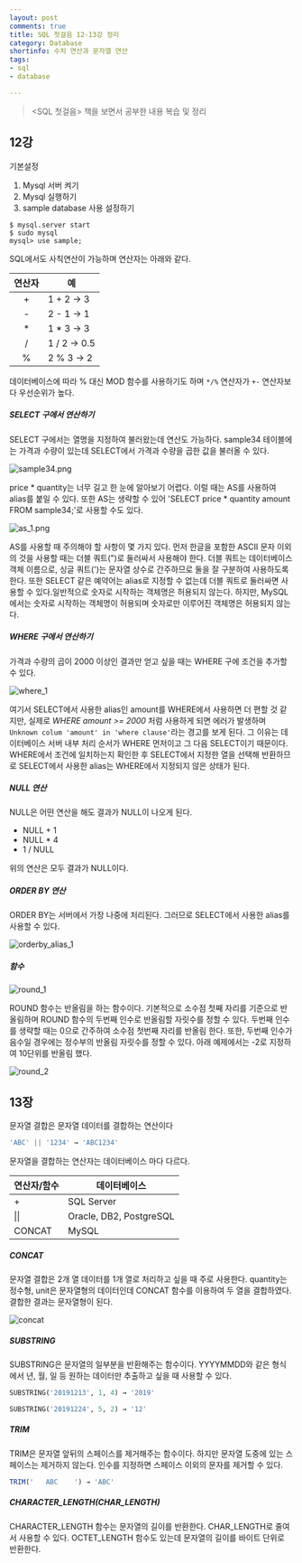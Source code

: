 ```yaml
---
layout: post
comments: true
title: SQL 첫걸음 12-13강 정리
category: Database
shortinfo: 수치 연산과 문자열 연산
tags:
- sql
- database

---
```




> <SQL 첫걸음> 책을 보면서 공부한 내용 복습 및 정리



## 12강

기본설정

1. Mysql 서버 켜기
2. Mysql 실행하기
3. sample database 사용 설정하기

```shell
$ mysql.server start
$ sudo mysql
mysql> use sample;
```



SQL에서도 사칙연산이 가능하며 연산자는 아래와 같다.

| 연산자 | 예          |
| :----: | ----------- |
|   +    | 1 + 2 → 3   |
|   -    | 2 - 1 → 1   |
|   *    | 1 * 3 → 3   |
|   /    | 1 / 2 → 0.5 |
|   %    | 2 % 3 → 2   |

데이터베이스에 따라 % 대신 MOD 함수를 사용하기도 하며  `*/%` 연산자가 `+-` 연산자보다 우선순위가 높다. 

##### SELECT 구에서 연산하기

SELECT 구에서는 열명을 지정하여 불러왔는데 연산도 가능하다. sample34 테이블에는 가격과 수량이 있는데 SELECT에서 가격과 수량을 곱한 값을 불러올 수 있다.

![sample34.png]({{site.baseurl}}/public/img/database/sample34.png)

price * quantity는 너무 길고 한 눈에 알아보기 어렵다. 이럴 때는 AS를 사용하여 alias를 붙일 수 있다. 또한 AS는 생략할 수 있어 'SELECT price * quantity amount FROM sample34;'로 사용할 수도 있다.

![as_1.png]({{site.baseurl}}/public/img/database/as_1.png)

AS를 사용할 때 주의해야 할 사항이 몇 가지 있다. 먼저 한글을 포함한 ASCII 문자 이외의 것을 사용할 때는 더블 쿼트(")로 둘러싸서 사용해야 한다. 더블 쿼트는 데이터베이스 객체 이름으로, 싱글 쿼트(')는 문자열 상수로 간주하므로 둘을 잘 구분하여 사용하도록 한다. 또한 SELECT 같은 예약어는 alias로 지정할 수 없는데 더블 쿼트로 둘러싸면 사용할 수 있다.일반적으로 숫자로 시작하는 객체명은 허용되지 않는다. 하지만, MySQL에서는 숫자로 시작하는 객체명이 허용되며 숫자로만 이루어진 객체명은 허용되지 않는다.

##### WHERE 구에서 연산하기

가격과 수량의 곱이 2000 이상인 결과만 얻고 싶을 때는 WHERE 구에 조건을 추가할 수 있다.

![where_1]({{site.baseurl}}/public/img/database/where_1.png)

여기서 SELECT에서 사용한 alias인 amount를 WHERE에서 사용하면 더 편할 것 같지만, 실제로 *WHERE amount >= 2000* 처럼 사용하게 되면 에러가 발생하며 `Unknown colum 'amount' in 'where clause'`라는 경고를 보게 된다. 그 이유는 데이터베이스 서버 내부 처리 순서가 WHERE 먼저이고 그 다음 SELECT이기 때문이다. WHERE에서 조건에 일치하는지 확인한 후 SELECT에서 지정한 열을 선택해 반환하므로 SELECT에서 사용한 alias는 WHERE에서 지정되지 않은 상태가 된다.

##### NULL 연산

NULL은 어떤 연산을 해도 결과가 NULL이 나오게 된다.

- NULL + 1
- NULL * 4
- 1 / NULL

위의 연산은 모두 결과가 NULL이다.

##### ORDER BY 연산

ORDER BY는 서버에서 가장 나중에 처리된다. 그러므로 SELECT에서 사용한 alias를 사용할 수 있다.

![orderby_alias_1]({{site.baseurl}}/public/img/database/orderby_alias_1.png)

##### 함수

![round_1]({{site.baseurl}}/public/img/database/round_1.png)

ROUND 함수는 반올림을 하는 함수이다. 기본적으로 소수점 첫째 자리를 기준으로 반올림하며 ROUND 함수의 두번째 인수로 반올림할 자릿수를 정할 수 있다. 두번째 인수를 생략할 때는 0으로 간주하여 소수점 첫번째 자리를 반올림 한다. 또한, 두번째 인수가 음수일 경우에는 정수부의 반올림 자릿수를 정할 수 있다. 아래 예제에서는 -2로 지정하여 10단위를 반올림 했다.

![round_2]({{site.baseurl}}/public/img/database/round_2.png)



## 13장

문자열 결합은 문자열 데이터를 결합하는 연산이다

```sql
'ABC' || '1234' → 'ABC1234'
```

문자열을 결합하는 연산자는 데이터베이스 마다 다르다.

| 연산자/함수 | 데이터베이스            |
| ----------- | ----------------------- |
| +           | SQL Server              |
| \|\|        | Oracle, DB2, PostgreSQL |
| CONCAT      | MySQL                   |

##### CONCAT

문자열 결합은 2개 열 데이터를 1개 열로 처리하고 싶을 때 주로 사용한다. quantity는 정수형, unit은 문자열형의 데이터인데 CONCAT 함수를 이용하여 두 열을 결합하였다. 결합한 결과는 문자열형이 된다.

![concat]({{site.baseurl}}/public/img/database/concat.png)

##### SUBSTRING

SUBSTRING은 문자열의 일부분을 반환해주는 함수이다. YYYYMMDD와 같은 형식에서 년, 월, 일 등 원하는 데이터만 추출하고 싶을 때 사용할 수 있다.

```sql
SUBSTRING('20191213', 1, 4) → '2019'

SUBSTRING('20191224', 5, 2) → '12'
```

##### TRIM

TRIM은 문자열 앞뒤의 스페이스를 제거해주는 함수이다. 하지만 문자열 도중에 있는 스페이스는 제거하지 않는다. 인수를 지정하면 스페이스 이외의 문자를 제거할 수 있다.

```sql
TRIM('   ABC    ') → 'ABC'
```

##### CHARACTER_LENGTH(CHAR_LENGTH)

CHARACTER_LENGTH 함수는 문자열의 길이를 반환한다. CHAR_LENGTH로 줄여서 사용할 수 있다. OCTET_LENGTH 함수도 있는데 문자열의 길이를 바이트 단위로 반환한다.
